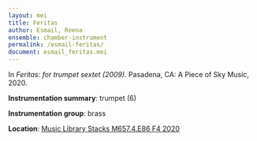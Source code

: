 ```yaml
---
layout: mei
title: Feritas
author: Esmail, Reena
ensemble: chamber-instrument
permalink: /esmail-feritas/
document: esmail_feritas.mei
---
```


In *Feritas: for trumpet sextet (2009).* Pasadena, CA: A Piece of Sky Music, 2020.

**Instrumentation summary**: trumpet (6) 

**Instrumentation group**: brass

**Location**: <a href="https://tufts-primo.hosted.exlibrisgroup.com/permalink/f/bnf7qa/01TUN_ALMA21231378880003851" target="_blank">Music Library Stacks M657.4.E86 F4 2020</a>
